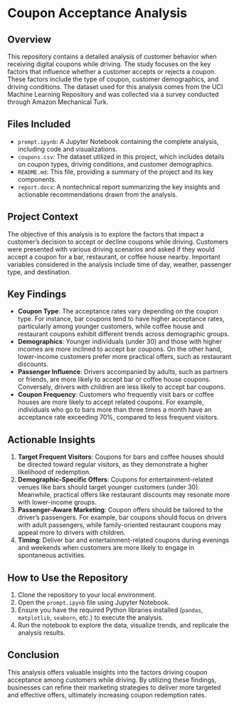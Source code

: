 # **Coupon Acceptance Analysis**

## **Overview**

This repository contains a detailed analysis of customer behavior when receiving digital coupons while driving. The study focuses on the key factors that influence whether a customer accepts or rejects a coupon. These factors include the type of coupon, customer demographics, and driving conditions. The dataset used for this analysis comes from the UCI Machine Learning Repository and was collected via a survey conducted through Amazon Mechanical Turk.

## **Files Included**

* `prompt.ipynb`: A Jupyter Notebook containing the complete analysis, including code and visualizations.  
* `coupons.csv`: The dataset utilized in this project, which includes details on coupon types, driving conditions, and customer demographics.  
* `README.md`: This file, providing a summary of the project and its key components.  
* `report.docx`: A nontechnical report summarizing the key insights and actionable recommendations drawn from the analysis.

## **Project Context**

The objective of this analysis is to explore the factors that impact a customer’s decision to accept or decline coupons while driving. Customers were presented with various driving scenarios and asked if they would accept a coupon for a bar, restaurant, or coffee house nearby. Important variables considered in the analysis include time of day, weather, passenger type, and destination.

## **Key Findings**

* **Coupon Type**: The acceptance rates vary depending on the coupon type. For instance, bar coupons tend to have higher acceptance rates, particularly among younger customers, while coffee house and restaurant coupons exhibit different trends across demographic groups.  
* **Demographics**: Younger individuals (under 30\) and those with higher incomes are more inclined to accept bar coupons. On the other hand, lower-income customers prefer more practical offers, such as restaurant discounts.  
* **Passenger Influence**: Drivers accompanied by adults, such as partners or friends, are more likely to accept bar or coffee house coupons. Conversely, drivers with children are less likely to accept bar coupons.  
* **Coupon Frequency**: Customers who frequently visit bars or coffee houses are more likely to accept related coupons. For example, individuals who go to bars more than three times a month have an acceptance rate exceeding 70%, compared to less frequent visitors.

## **Actionable Insights**

1. **Target Frequent Visitors**: Coupons for bars and coffee houses should be directed toward regular visitors, as they demonstrate a higher likelihood of redemption.  
2. **Demographic-Specific Offers**: Coupons for entertainment-related venues like bars should target younger customers (under 30). Meanwhile, practical offers like restaurant discounts may resonate more with lower-income groups.  
3. **Passenger-Aware Marketing**: Coupon offers should be tailored to the driver’s passengers. For example, bar coupons should focus on drivers with adult passengers, while family-oriented restaurant coupons may appeal more to drivers with children.  
4. **Timing**: Deliver bar and entertainment-related coupons during evenings and weekends when customers are more likely to engage in spontaneous activities.

## **How to Use the Repository**

1. Clone the repository to your local environment.  
2. Open the `prompt.ipynb` file using Jupyter Notebook.  
3. Ensure you have the required Python libraries installed (`pandas`, `matplotlib`, `seaborn`, etc.) to execute the analysis.  
4. Run the notebook to explore the data, visualize trends, and replicate the analysis results.

## **Conclusion**

This analysis offers valuable insights into the factors driving coupon acceptance among customers while driving. By utilizing these findings, businesses can refine their marketing strategies to deliver more targeted and effective offers, ultimately increasing coupon redemption rates.

